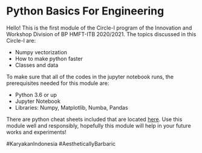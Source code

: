 # Python Basics For Engineering

Hello! This is the first module of the Circle-I program of the Innovation and Workshop Division of BP HMFT-ITB 2020/2021. The topics discussed in this Circle-I are:
* Numpy vectorization
* How to make python faster
* Classes and data

To make sure that all of the codes in the jupyter notebook runs, the prerequisites needed for this module are:
* Python 3.6 or up
* Jupyter Notebook
* Libraries: Numpy, Matplotlib, Numba, Pandas

There are python cheat sheets included that are located [here](https://github.com/Vermillord/circle-i/tree/master/Python%20Basics%20For%20Engineering/Python%20Cheat%20Sheet). Use this module well and responsibly, hopefully this module will help in your future works and experiments!

#KaryakanIndonesia
#AestheticallyBarbaric

